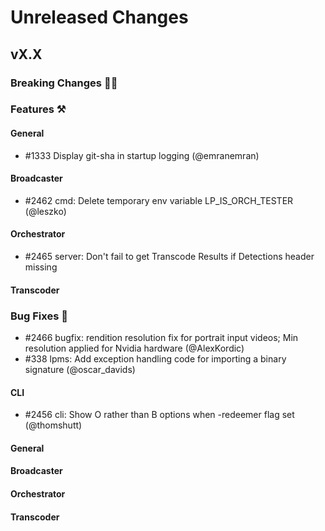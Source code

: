 # Unreleased Changes

## vX.X

### Breaking Changes 🚨🚨

### Features ⚒

#### General
- \#1333 Display git-sha in startup logging (@emranemran)

#### Broadcaster
- \#2462 cmd: Delete temporary env variable LP_IS_ORCH_TESTER (@leszko)

#### Orchestrator
- \#2465 server: Don't fail to get Transcode Results if Detections header missing

#### Transcoder

### Bug Fixes 🐞

- \#2466 bugfix: rendition resolution fix for portrait input videos; Min resolution applied for Nvidia hardware (@AlexKordic)
- \#338 lpms: Add exception handling code for importing a binary signature (@oscar_davids)

#### CLI
- \#2456 cli: Show O rather than B options when -redeemer flag set (@thomshutt)

#### General

#### Broadcaster

#### Orchestrator

#### Transcoder
